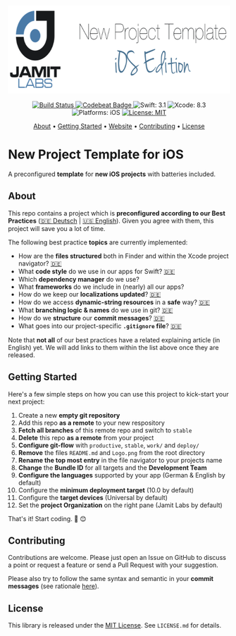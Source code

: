 <p align="center">
  <img src="https://raw.githubusercontent.com/JamitLabs/NewProjectTemplate-iOS/stable/Logo.png"
      width=650 height=200 alt="JamitLabs New Project Template iOS Edition">
</p>

<p align="center">
    <a href="https://www.bitrise.io/app/f824ce757e0d0b6f">
        <img src="https://www.bitrise.io/app/f824ce757e0d0b6f.svg?token=alo8QKgNSnIx-f3eJIW1bw&branch=stable" alt="Build Status">
    </a>
    <a href="https://codebeat.co/projects/github-com-jamitlabs-newprojecttemplate-ios-stable">
        <img src="https://codebeat.co/badges/bffa8416-8267-4c88-bd07-07b18575d08e" alt="Codebeat Badge">
    </a>
    <img src="https://img.shields.io/badge/Swift-3.1-FFAC45.svg" alt="Swift: 3.1">
    <img src="https://img.shields.io/badge/Xcode-8.3-4598FF.svg" alt="Xcode: 8.3">
    <img src="https://img.shields.io/badge/Platforms-iOS-FF69B4.svg" alt="Platforms: iOS">
    <a href="https://github.com/JamitLabs/NewProjectTemplate-iOS/blob/stable/LICENSE.md">
				<img src="https://img.shields.io/badge/License-MIT-lightgrey.svg" alt="License: MIT">
    </a>
</p>

<p align="center">
    <a href="#about">About</a>
  • <a href="#getting-started">Getting Started</a>
  • <a href="https://jamitlabs.com">Website</a>
  • <a href="#contributing">Contributing</a>
  • <a href="#license">License</a>
</p>


# New Project Template for iOS

A preconfigured **template** for **new iOS projects** with batteries included.


## About

This repo contains a project which is **preconfigured according to our Best Practices** ([🇩🇪 Deutsch](https://jamitlabs.github.io/BestPractices/de/) | [🇺🇸 English](https://jamitlabs.github.io/BestPractices/en/)). Given you agree with them, this project will save you a lot of time.

The following best practice **topics** are currently implemented:

- How are the **files structured** both in Finder and within the Xcode project navigator? [🇩🇪](https://jamitlabs.github.io/BestPractices/de/articles/AP010-0200.html)
- What **code style** do we use in our apps for Swift? [🇩🇪](https://jamitlabs.github.io/BestPractices/de/articles/AP010-0300.html)
- Which **dependency manager** do we use?
- What **frameworks** do we include in (nearly) all our apps?
- How do we keep our **localizations updated**? [🇩🇪](https://jamitlabs.github.io/BestPractices/de/articles/AP010-0300.html)
- How do we access **dynamic-string resources** in a **safe** way? [🇩🇪](https://jamitlabs.github.io/BestPractices/de/articles/AP010-0300.html)
- What **branching logic & names** do we use in git? [🇩🇪](https://jamitlabs.github.io/BestPractices/de/articles/GN010-0300.html)
- How do we **structure** our **commit messages**? [🇩🇪](https://jamitlabs.github.io/BestPractices/de/articles/GN010-0400.html)
- What goes into our project-specific **`.gitignore` file**? [🇩🇪](https://jamitlabs.github.io/BestPractices/de/articles/GN010-0200.html)


Note that **not all** of our best practices have a related explaining article (in English) yet. We will add links to them within the list above once they are released.


## Getting Started

Here's a few simple steps on how you can use this project to kick-start your next project:

1. Create a new **empty git repository**
2. Add this repo **as a remote** to your new respository
3. **Fetch all branches** of this remote repo and switch to `stable`
4. **Delete** this repo **as a remote** from your project
5. **Configure git-flow** with `productive`, `stable`, `work/` and `deploy/`
6. **Remove** the files `README.md` and `Logo.png` from the root directory
7. **Rename the top most entry** in the file navigator to your projects name
8. **Change** the **Bundle ID** for all targets and the **Development Team**
9. **Configure the languages** supported by your app (German & English by default)
10. Configure the **minimum deployment target** (10.0 by default)
11. Configure the **target devices** (Universal by default)
12. Set the **project Organization** on the right pane (Jamit Labs by default)

That's it! Start coding. 🎉 😊


## Contributing

Contributions are welcome. Please just open an Issue on GitHub to discuss a point or request a feature or send a Pull Request with your suggestion.

Please also try to follow the same syntax and semantic in your **commit messages** (see rationale [here](http://chris.beams.io/posts/git-commit/)).


## License
This library is released under the [MIT License](http://opensource.org/licenses/MIT). See `LICENSE.md` for details.
